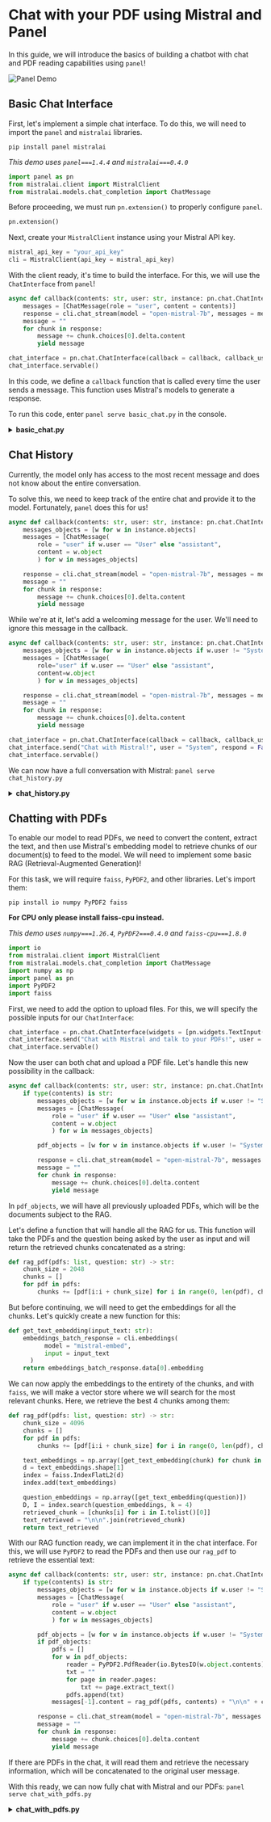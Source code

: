 # Chat with your PDF using Mistral and Panel

In this guide, we will introduce the basics of building a chatbot with chat and PDF reading capabilities using `panel`!

![Panel Demo](https://www.youtube.com/embed/UpNxJ6wvS2A?si=6KTjPyljaRPLHi-A)

## Basic Chat Interface

First, let's implement a simple chat interface. To do this, we will need to import the `panel` and `mistralai` libraries.

```shell
pip install panel mistralai
```

*This demo uses `panel===1.4.4` and `mistralai===0.4.0`*

```py
import panel as pn
from mistralai.client import MistralClient
from mistralai.models.chat_completion import ChatMessage
```

Before proceeding, we must run `pn.extension()` to properly configure `panel`.

```py
pn.extension()
```

Next, create your `MistralClient` instance using your Mistral API key.

```py
mistral_api_key = "your_api_key"
cli = MistralClient(api_key = mistral_api_key)
```

With the client ready, it's time to build the interface. For this, we will use the `ChatInterface` from `panel`!

```py
async def callback(contents: str, user: str, instance: pn.chat.ChatInterface):
    messages = [ChatMessage(role = "user", content = contents)]
    response = cli.chat_stream(model = "open-mistral-7b", messages = messages, max_tokens = 512)
    message = ""
    for chunk in response:
        message += chunk.choices[0].delta.content
        yield message

chat_interface = pn.chat.ChatInterface(callback = callback, callback_user = "Mistral")
chat_interface.servable()
```

In this code, we define a `callback` function that is called every time the user sends a message. This function uses Mistral's models to generate a response.

To run this code, enter `panel serve basic_chat.py` in the console.

<details>
<summary><b>basic_chat.py</b></summary>

```py
import panel as pn
from mistralai.client import MistralClient
from mistralai.models.chat_completion import ChatMessage

pn.extension()

mistral_api_key = "your_api_key"
cli = MistralClient(api_key = mistral_api_key)

async def callback(contents: str, user: str, instance: pn.chat.ChatInterface):
    messages = [ChatMessage(role = "user", content = contents)]
    response = cli.chat_stream(model = "open-mistral-7b", messages = messages, max_tokens = 512)
    message = ""
    for chunk in response:
        message += chunk.choices[0].delta.content
        yield message

chat_interface = pn.chat.ChatInterface(callback = callback, callback_user = "Mistral")
chat_interface.servable()
```

</details>

## Chat History

Currently, the model only has access to the most recent message and does not know about the entire conversation.

To solve this, we need to keep track of the entire chat and provide it to the model. Fortunately, `panel` does this for us!

```py
async def callback(contents: str, user: str, instance: pn.chat.ChatInterface):
    messages_objects = [w for w in instance.objects]
    messages = [ChatMessage(
        role = "user" if w.user == "User" else "assistant",
        content = w.object
        ) for w in messages_objects]

    response = cli.chat_stream(model = "open-mistral-7b", messages = messages, max_tokens = 512)
    message = ""
    for chunk in response:
        message += chunk.choices[0].delta.content
        yield message
```

While we're at it, let's add a welcoming message for the user. We'll need to ignore this message in the callback.

```py
async def callback(contents: str, user: str, instance: pn.chat.ChatInterface):
    messages_objects = [w for w in instance.objects if w.user != "System"]
    messages = [ChatMessage(
        role="user" if w.user == "User" else "assistant",
        content=w.object
        ) for w in messages_objects]

    response = cli.chat_stream(model = "open-mistral-7b", messages = messages, max_tokens = 512)
    message = ""
    for chunk in response:
        message += chunk.choices[0].delta.content
        yield message

chat_interface = pn.chat.ChatInterface(callback = callback, callback_user = "Mistral")
chat_interface.send("Chat with Mistral!", user = "System", respond = False)
chat_interface.servable()
```

We can now have a full conversation with Mistral: `panel serve chat_history.py`

<details>
<summary><b>chat_history.py</b></summary>

```py
import panel as pn
from mistralai.client import MistralClient
from mistralai.models.chat_completion import ChatMessage

pn.extension()

mistral_api_key = "your_api_key"
cli = MistralClient(api_key = mistral_api_key)

async def callback(contents: str, user: str, instance: pn.chat.ChatInterface):
    messages_objects = [w for w in instance.objects if w.user != "System"]
    messages = [ChatMessage(
        role="user" if w.user == "User" else "assistant",
        content=w.object
        ) for w in messages_objects]

    response = cli.chat_stream(model = "open-mistral-7b", messages = messages, max_tokens = 512)
    message = ""
    for chunk in response:
        message += chunk.choices[0].delta.content
        yield message

chat_interface = pn.chat.ChatInterface(callback = callback, callback_user = "Mistral")
chat_interface.send("Chat with Mistral!", user="System", respond=False)
chat_interface.servable()
```
</details>

## Chatting with PDFs

To enable our model to read PDFs, we need to convert the content, extract the text, and then use Mistral's embedding model to retrieve chunks of our document(s) to feed to the model. We will need to implement some basic RAG (Retrieval-Augmented Generation)!

For this task, we will require `faiss`, `PyPDF2`, and other libraries. Let's import them:

```shell
pip install io numpy PyPDF2 faiss
```
**For CPU only please install faiss-cpu instead.**

*This demo uses `numpy===1.26.4`, `PyPDF2===0.4.0` and `faiss-cpu===1.8.0`*

```py
import io
from mistralai.client import MistralClient
from mistralai.models.chat_completion import ChatMessage
import numpy as np
import panel as pn
import PyPDF2
import faiss
```

First, we need to add the option to upload files. For this, we will specify the possible inputs for our `ChatInterface`:

```py
chat_interface = pn.chat.ChatInterface(widgets = [pn.widgets.TextInput(),pn.widgets.FileInput(accept = ".pdf")], callback = callback, callback_user = "Mistral")
chat_interface.send("Chat with Mistral and talk to your PDFs!", user = "System", respond = False)
chat_interface.servable()
```

Now the user can both chat and upload a PDF file. Let's handle this new possibility in the callback:

```py
async def callback(contents: str, user: str, instance: pn.chat.ChatInterface):
    if type(contents) is str:
        messages_objects = [w for w in instance.objects if w.user != "System" and type(w.object) is not pn.chat.message._FileInputMessage]
        messages = [ChatMessage(
            role = "user" if w.user == "User" else "assistant",
            content = w.object
            ) for w in messages_objects]

        pdf_objects = [w for w in instance.objects if w.user != "System" and w not in messages_objects]

        response = cli.chat_stream(model = "open-mistral-7b", messages = messages, max_tokens = 1024)
        message = ""
        for chunk in response:
            message += chunk.choices[0].delta.content
            yield message
```

In `pdf_objects`, we will have all previously uploaded PDFs, which will be the documents subject to the RAG.

Let's define a function that will handle all the RAG for us. This function will take the PDFs and the question being asked by the user as input and will return the retrieved chunks concatenated as a string:

```py
def rag_pdf(pdfs: list, question: str) -> str:
    chunk_size = 2048
    chunks = []
    for pdf in pdfs:
        chunks += [pdf[i:i + chunk_size] for i in range(0, len(pdf), chunk_size)]
```

But before continuing, we will need to get the embeddings for all the chunks. Let's quickly create a new function for this:

```py
def get_text_embedding(input_text: str):
    embeddings_batch_response = cli.embeddings(
          model = "mistral-embed",
          input = input_text
      )
    return embeddings_batch_response.data[0].embedding
```

We can now apply the embeddings to the entirety of the chunks, and with `faiss`, we will make a vector store where we will search for the most relevant chunks. Here, we retrieve the best 4 chunks among them:

```py
def rag_pdf(pdfs: list, question: str) -> str:
    chunk_size = 4096
    chunks = []
    for pdf in pdfs:
        chunks += [pdf[i:i + chunk_size] for i in range(0, len(pdf), chunk_size)]

    text_embeddings = np.array([get_text_embedding(chunk) for chunk in chunks])
    d = text_embeddings.shape[1]
    index = faiss.IndexFlatL2(d)
    index.add(text_embeddings)

    question_embeddings = np.array([get_text_embedding(question)])
    D, I = index.search(question_embeddings, k = 4)
    retrieved_chunk = [chunks[i] for i in I.tolist()[0]]
    text_retrieved = "\n\n".join(retrieved_chunk)
    return text_retrieved
```

With our RAG function ready, we can implement it in the chat interface. For this, we will use `PyPDF2` to read the PDFs and then use our `rag_pdf` to retrieve the essential text:

```py
async def callback(contents: str, user: str, instance: pn.chat.ChatInterface):
    if type(contents) is str:
        messages_objects = [w for w in instance.objects if w.user != "System" and type(w.object) is not pn.chat.message._FileInputMessage]
        messages = [ChatMessage(
            role = "user" if w.user == "User" else "assistant",
            content = w.object
            ) for w in messages_objects]

        pdf_objects = [w for w in instance.objects if w.user != "System" and w not in messages_objects]
        if pdf_objects:
            pdfs = []
            for w in pdf_objects:
                reader = PyPDF2.PdfReader(io.BytesIO(w.object.contents))
                txt = ""
                for page in reader.pages:
                    txt += page.extract_text()
                pdfs.append(txt)
            messages[-1].content = rag_pdf(pdfs, contents) + "\n\n" + contents

        response = cli.chat_stream(model = "open-mistral-7b", messages = messages, max_tokens = 1024)
        message = ""
        for chunk in response:
            message += chunk.choices[0].delta.content
            yield message
```

If there are PDFs in the chat, it will read them and retrieve the necessary information, which will be concatenated to the original user message.

With this ready, we can now fully chat with Mistral and our PDFs: `panel serve chat_with_pdfs.py`

<details>
<summary><b>chat_with_pdfs.py</b></summary>

```py
import io
from mistralai.client import MistralClient
from mistralai.models.chat_completion import ChatMessage
import numpy as np
import panel as pn
import PyPDF2
import faiss

pn.extension()

mistral_api_key = "your_api_key"
cli = MistralClient(api_key = mistral_api_key)

def get_text_embedding(input_text: str):
    embeddings_batch_response = cli.embeddings(
          model = "mistral-embed",
          input = input_text
      )
    return embeddings_batch_response.data[0].embedding

def rag_pdf(pdfs: list, question: str) -> str:
    chunk_size = 4096
    chunks = []
    for pdf in pdfs:
        chunks += [pdf[i:i + chunk_size] for i in range(0, len(pdf), chunk_size)]

    text_embeddings = np.array([get_text_embedding(chunk) for chunk in chunks])
    d = text_embeddings.shape[1]
    index = faiss.IndexFlatL2(d)
    index.add(text_embeddings)

    question_embeddings = np.array([get_text_embedding(question)])
    D, I = index.search(question_embeddings, k = 2)
    retrieved_chunk = [chunks[i] for i in I.tolist()[0]]
    text_retrieved = "\n\n".join(retrieved_chunk)
    return text_retrieved

async def callback(contents: str, user: str, instance: pn.chat.ChatInterface):
    if type(contents) is str:
        messages_objects = [w for w in instance.objects if w.user != "System" and type(w.object) is not pn.chat.message._FileInputMessage]
        messages = [ChatMessage(
            role = "user" if w.user == "User" else "assistant",
            content = w.object
            ) for w in messages_objects]
        
        pdf_objects = [w for w in instance.objects if w.user != "System" and w not in messages_objects]
        if pdf_objects:
            pdfs = []
            for w in pdf_objects:
                reader = PyPDF2.PdfReader(io.BytesIO(w.object.contents))
                txt = ""
                for page in reader.pages:
                    txt += page.extract_text()
                pdfs.append(txt)
            messages[-1].content = rag_pdf(pdfs, contents) + "\n\n" + contents
        
        response = cli.chat_stream(model = "open-mistral-7b", messages = messages, max_tokens = 1024)
        message = ""
        for chunk in response:
            message += chunk.choices[0].delta.content
            yield message

chat_interface = pn.chat.ChatInterface(widgets = [pn.widgets.TextInput(),pn.widgets.FileInput(accept = ".pdf")], callback = callback, callback_user = "Mistral")
chat_interface.send("Chat with Mistral and talk to your PDFs!", user = "System", respond = False)
chat_interface.servable()
```

</details>